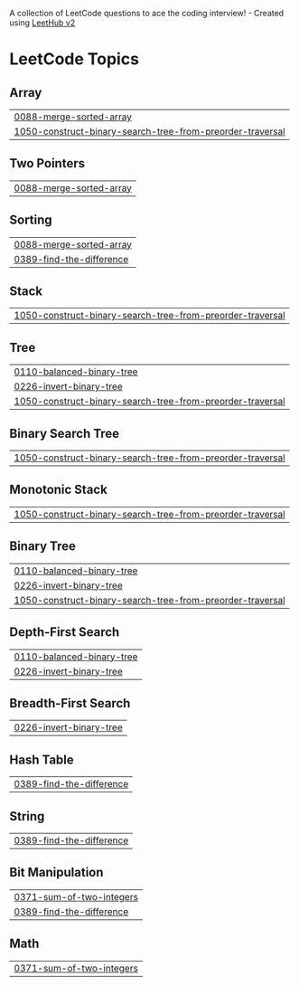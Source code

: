 A collection of LeetCode questions to ace the coding interview! - Created using [LeetHub v2](https://github.com/arunbhardwaj/LeetHub-2.0)
<!---LeetCode Topics Start-->
# LeetCode Topics
## Array
|  |
| ------- |
| [0088-merge-sorted-array](https://github.com/kartkp/Leetcode/tree/master/0088-merge-sorted-array) |
| [1050-construct-binary-search-tree-from-preorder-traversal](https://github.com/kartkp/Leetcode/tree/master/1050-construct-binary-search-tree-from-preorder-traversal) |
## Two Pointers
|  |
| ------- |
| [0088-merge-sorted-array](https://github.com/kartkp/Leetcode/tree/master/0088-merge-sorted-array) |
## Sorting
|  |
| ------- |
| [0088-merge-sorted-array](https://github.com/kartkp/Leetcode/tree/master/0088-merge-sorted-array) |
| [0389-find-the-difference](https://github.com/kartkp/Leetcode/tree/master/0389-find-the-difference) |
## Stack
|  |
| ------- |
| [1050-construct-binary-search-tree-from-preorder-traversal](https://github.com/kartkp/Leetcode/tree/master/1050-construct-binary-search-tree-from-preorder-traversal) |
## Tree
|  |
| ------- |
| [0110-balanced-binary-tree](https://github.com/kartkp/Leetcode/tree/master/0110-balanced-binary-tree) |
| [0226-invert-binary-tree](https://github.com/kartkp/Leetcode/tree/master/0226-invert-binary-tree) |
| [1050-construct-binary-search-tree-from-preorder-traversal](https://github.com/kartkp/Leetcode/tree/master/1050-construct-binary-search-tree-from-preorder-traversal) |
## Binary Search Tree
|  |
| ------- |
| [1050-construct-binary-search-tree-from-preorder-traversal](https://github.com/kartkp/Leetcode/tree/master/1050-construct-binary-search-tree-from-preorder-traversal) |
## Monotonic Stack
|  |
| ------- |
| [1050-construct-binary-search-tree-from-preorder-traversal](https://github.com/kartkp/Leetcode/tree/master/1050-construct-binary-search-tree-from-preorder-traversal) |
## Binary Tree
|  |
| ------- |
| [0110-balanced-binary-tree](https://github.com/kartkp/Leetcode/tree/master/0110-balanced-binary-tree) |
| [0226-invert-binary-tree](https://github.com/kartkp/Leetcode/tree/master/0226-invert-binary-tree) |
| [1050-construct-binary-search-tree-from-preorder-traversal](https://github.com/kartkp/Leetcode/tree/master/1050-construct-binary-search-tree-from-preorder-traversal) |
## Depth-First Search
|  |
| ------- |
| [0110-balanced-binary-tree](https://github.com/kartkp/Leetcode/tree/master/0110-balanced-binary-tree) |
| [0226-invert-binary-tree](https://github.com/kartkp/Leetcode/tree/master/0226-invert-binary-tree) |
## Breadth-First Search
|  |
| ------- |
| [0226-invert-binary-tree](https://github.com/kartkp/Leetcode/tree/master/0226-invert-binary-tree) |
## Hash Table
|  |
| ------- |
| [0389-find-the-difference](https://github.com/kartkp/Leetcode/tree/master/0389-find-the-difference) |
## String
|  |
| ------- |
| [0389-find-the-difference](https://github.com/kartkp/Leetcode/tree/master/0389-find-the-difference) |
## Bit Manipulation
|  |
| ------- |
| [0371-sum-of-two-integers](https://github.com/kartkp/Leetcode/tree/master/0371-sum-of-two-integers) |
| [0389-find-the-difference](https://github.com/kartkp/Leetcode/tree/master/0389-find-the-difference) |
## Math
|  |
| ------- |
| [0371-sum-of-two-integers](https://github.com/kartkp/Leetcode/tree/master/0371-sum-of-two-integers) |
<!---LeetCode Topics End-->